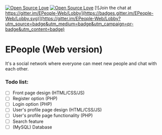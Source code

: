 [![Open Source Love](https://badges.frapsoft.com/os/mit/mit.svg?v=102)](https://github.com/DevStudents/EPeople-Web) [![Open Source Love](https://badges.frapsoft.com/os/v3/open-source.svg?v=102)](https://github.com/DevStudents/EPeople-Web) 
[![Join the chat at https://gitter.im/EPeople-Web/Lobby](https://badges.gitter.im/EPeople-Web/Lobby.svg)](https://gitter.im/EPeople-Web/Lobby?utm_source=badge&utm_medium=badge&utm_campaign=pr-badge&utm_content=badge)

# EPeople (Web version)

It's a social network where everyone can meet new people and chat with each other.

### Todo list:
- [ ] Front page design (HTML/CSS/JS)
- [ ] Register option (PHP)
- [ ] Login option (PHP)
- [ ] User's profile page design (HTML/CSS/JS)
- [ ] User's profile page functionality (PHP)
- [ ] Search feature
- [ ] (MySQL) Database
